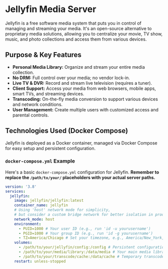 # Jellyfin Media Server

Jellyfin is a free software media system that puts you in control of managing and streaming your media. It's an open-source alternative to proprietary media solutions, allowing you to centralize your movie, TV show, music, and photo collections and access them from various devices.

## Purpose & Key Features

* **Personal Media Library:** Organize and stream your entire media collection.
* **No DRM:** Full control over your media; no vendor lock-in.
* **Live TV & DVR:** Record and stream live television (requires a tuner).
* **Client Support:** Access your media from web browsers, mobile apps, smart TVs, and streaming devices.
* **Transcoding:** On-the-fly media conversion to support various devices and network conditions.
* **User Management:** Create multiple users with customized access and parental controls.

## Technologies Used (Docker Compose)

Jellyfin is deployed as a Docker container, managed via Docker Compose for easy setup and persistent configuration.

### `docker-compose.yml` Example

Here's a basic `docker-compose.yml` configuration for Jellyfin. **Remember to replace the `/path/to/your/` placeholders with your actual server paths.**

```yaml
version: '3.8'
services:
  jellyfin:
    image: jellyfin/jellyfin:latest
    container_name: jellyfin
    # Using 'host' network mode for simplicity,
    # but consider a custom bridge network for better isolation in production.
    network_mode: host
    environment:
      - PUID=1000 # Your user ID (e.g., run 'id -u yourusername')
      - PGID=1000 # Your group ID (e.g., run 'id -g yourusername')
      - TZ=America/Chicago # Set your timezone, e.g., America/New_York, Europe/London
    volumes:
      - /path/to/your/jellyfin/config:/config # Persistent configuration data
      - /path/to/your/media/library:/data/media # Your main media library (movies, TV shows, music)
      - /path/to/your/transcode/cache:/data/cache # Temporary transcode cache (optional, but recommended on fast storage)
    restart: unless-stopped
